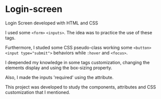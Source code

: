 # Login-screen
Login Screen developed with HTML and CSS

I used some ```<form>``` ```<inputs>```. The idea was to practice the use of these tags.

Furthermore, I studed some CSS pseudo-class working some ```<button>``` ```<input type="submit">``` behaviors while ```:hover``` and ```<focus>```.

I deepended my knowledge in some tags customization, changing the elements display and using the box-sizing property.

Also, I made the inputs 'required' using the attribute.

This project was developed to study the components, attributes and CSS customization that I mentioned.
